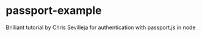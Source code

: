 passport-example
================

Brilliant tutorial by Chris Sevilleja for authentication with passport.js in node
